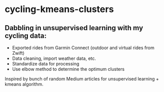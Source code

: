 # cycling-kmeans-clusters
## Dabbling in unsupervised learning with my cycling data:
* Exported rides from Garmin Connect (outdoor and virtual rides from Zwift)
* Data cleaning, import weather data, etc.
* Standardize data for processing
* Use elbow method to determine the optimum clusters


Inspired by bunch of random Medium articles for unsupervised learning + kmeans algorithm. 
